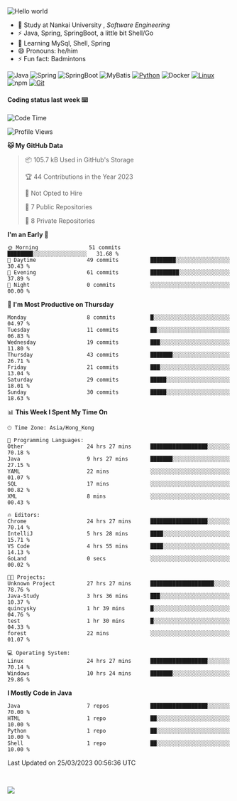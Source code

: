 

<img src="https://raw.githubusercontent.com/sagar-viradiya/sagar-viradiya/master/resources/banner.png" alt="Hello world">


<br/>


- 🍻  Study at Nankai University , _Software Engineering_
- ⚡  Java, Spring, SpringBoot, a little bit Shell/Go
- 🌱 Learning MySql, Shell, Spring
- 😄 Pronouns: he/him
- ⚡ Fun fact: Badmintons

![Java](https://img.shields.io/badge/-Java-007396?style=flat-square&logo=java&logoColor=ffffff)
![Spring](https://img.shields.io/badge/-Spring-green)
![SpringBoot](https://img.shields.io/badge/-SpringBoot-green)
![MyBatis](https://img.shields.io/badge/-MyBatis-yellowgreen)
[![Python](https://img.shields.io/badge/-Python-3776AB?style=flat-square&logo=python&logoColor=ffffff)](https://www.python.org/)
![Docker](https://img.shields.io/badge/Docker-2496ED?style=flat-square&logo=docker&logoColor=ffffff)
[![Linux](https://img.shields.io/badge/-Linux-333333?style=flat-square&logo=linux&logoColor=white)](https://www.linuxfoundation.org/)
![npm](https://img.shields.io/badge/-NPM-CB3837?style=flat-square&logo=npm&logoColor=white)
[![Git](https://img.shields.io/badge/-Git-f05032?style=flat-square&logo=git&logoColor=white)](https://git-scm.com/)

#### Coding status last week ⌨️

<!--START_SECTION:waka-->
![Code Time](http://img.shields.io/badge/Code%20Time-26%20hrs%2039%20mins-blue)

![Profile Views](http://img.shields.io/badge/Profile%20Views-520-blue)

**🐱 My GitHub Data** 

> 📦 105.7 kB Used in GitHub's Storage 
 > 
> 🏆 44 Contributions in the Year 2023
 > 
> 🚫 Not Opted to Hire
 > 
> 📜 7 Public Repositories 
 > 
> 🔑 8 Private Repositories 
 > 
**I'm an Early 🐤** 

```text
🌞 Morning                51 commits          ████████░░░░░░░░░░░░░░░░░   31.68 % 
🌆 Daytime                49 commits          ████████░░░░░░░░░░░░░░░░░   30.43 % 
🌃 Evening                61 commits          █████████░░░░░░░░░░░░░░░░   37.89 % 
🌙 Night                  0 commits           ░░░░░░░░░░░░░░░░░░░░░░░░░   00.00 % 
```
📅 **I'm Most Productive on Thursday** 

```text
Monday                   8 commits           █░░░░░░░░░░░░░░░░░░░░░░░░   04.97 % 
Tuesday                  11 commits          ██░░░░░░░░░░░░░░░░░░░░░░░   06.83 % 
Wednesday                19 commits          ███░░░░░░░░░░░░░░░░░░░░░░   11.80 % 
Thursday                 43 commits          ███████░░░░░░░░░░░░░░░░░░   26.71 % 
Friday                   21 commits          ███░░░░░░░░░░░░░░░░░░░░░░   13.04 % 
Saturday                 29 commits          █████░░░░░░░░░░░░░░░░░░░░   18.01 % 
Sunday                   30 commits          █████░░░░░░░░░░░░░░░░░░░░   18.63 % 
```


📊 **This Week I Spent My Time On** 

```text
🕑︎ Time Zone: Asia/Hong_Kong

💬 Programming Languages: 
Other                    24 hrs 27 mins      ██████████████████░░░░░░░   70.18 % 
Java                     9 hrs 27 mins       ███████░░░░░░░░░░░░░░░░░░   27.15 % 
YAML                     22 mins             ░░░░░░░░░░░░░░░░░░░░░░░░░   01.07 % 
SQL                      17 mins             ░░░░░░░░░░░░░░░░░░░░░░░░░   00.82 % 
XML                      8 mins              ░░░░░░░░░░░░░░░░░░░░░░░░░   00.43 % 

🔥 Editors: 
Chrome                   24 hrs 27 mins      ██████████████████░░░░░░░   70.14 % 
IntelliJ                 5 hrs 28 mins       ████░░░░░░░░░░░░░░░░░░░░░   15.71 % 
VS Code                  4 hrs 55 mins       ████░░░░░░░░░░░░░░░░░░░░░   14.13 % 
GoLand                   0 secs              ░░░░░░░░░░░░░░░░░░░░░░░░░   00.02 % 

🐱‍💻 Projects: 
Unknown Project          27 hrs 27 mins      ████████████████████░░░░░   78.76 % 
Java-Study               3 hrs 36 mins       ███░░░░░░░░░░░░░░░░░░░░░░   10.37 % 
quincysky                1 hr 39 mins        █░░░░░░░░░░░░░░░░░░░░░░░░   04.76 % 
test                     1 hr 30 mins        █░░░░░░░░░░░░░░░░░░░░░░░░   04.33 % 
forest                   22 mins             ░░░░░░░░░░░░░░░░░░░░░░░░░   01.07 % 

💻 Operating System: 
Linux                    24 hrs 27 mins      ██████████████████░░░░░░░   70.14 % 
Windows                  10 hrs 24 mins      ███████░░░░░░░░░░░░░░░░░░   29.86 % 
```

**I Mostly Code in Java** 

```text
Java                     7 repos             ██████████████████░░░░░░░   70.00 % 
HTML                     1 repo              ██░░░░░░░░░░░░░░░░░░░░░░░   10.00 % 
Python                   1 repo              ██░░░░░░░░░░░░░░░░░░░░░░░   10.00 % 
Shell                    1 repo              ██░░░░░░░░░░░░░░░░░░░░░░░   10.00 % 
```




 Last Updated on 25/03/2023 00:56:36 UTC
<!--END_SECTION:waka-->

<br/>

![](https://github-profile-trophy.vercel.app/?username=quincysky&column=7)







